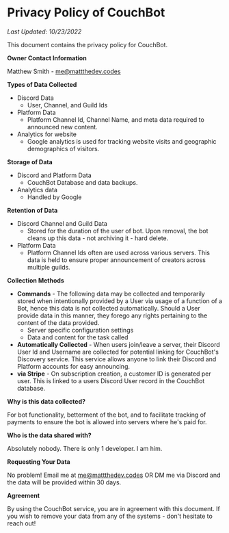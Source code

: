 # Privacy Policy of CouchBot
*Last Updated: 10/23/2022*

This document contains the privacy policy for CouchBot.

**Owner Contact Information** 

Matthew Smith - me@mattthedev.codes

**Types of Data Collected**

* Discord Data
  * User, Channel, and Guild Ids
* Platform Data
  * Platform Channel Id, Channel Name, and meta data required to announced new content.
* Analytics for website 
  *  Google analytics is used for tracking website visits and geographic demographics of visitors. 

**Storage of Data**

* Discord and Platform Data
  * CouchBot Database and data backups.
* Analytics data
  * Handled by Google 

**Retention of Data**

* Discord Channel and Guild Data
  * Stored for the duration of the user of bot. Upon removal, the bot cleans up this data - not archiving it - hard delete.
* Platform Data
  * Platform Channel Ids often are used across various servers. This data is held to ensure proper announcement of creators across multiple guilds.

**Collection Methods**

* **Commands** - The following data may be collected and temporarily stored when intentionally provided by a User via usage of a function of a Bot, hence this data is not collected automatically. Should a User provide data in this manner, they forego any rights pertaining to the content of the data provided.
  * Server specific configuration settings
  * Data and content for the task called
* **Automatically Collected** - When users join/leave a server, their Discord User Id and Username are collected for potential linking for CouchBot's Discovery service. This service allows anyone to link their Discord and Platform accounts for easy announcing.
* **via Stripe** - On subscription creation, a customer ID is generated per user. This is linked to a users Discord User record in the CouchBot database. 

**Why is this data collected?**

For bot functionality, betterment of the bot, and to facilitate tracking of payments to ensure the bot is allowed into servers where he's paid for.

**Who is the data shared with?**

Absolutely nobody. There is only 1 developer. I am him.

**Requesting Your Data**

No problem! Email me at me@mattthedev.codes OR DM me via Discord and the data will be provided within 30 days.

**Agreement**

By using the CouchBot service, you are in agreement with this document. If you wish to remove your data from any of the systems - don't hesitate to reach out!
